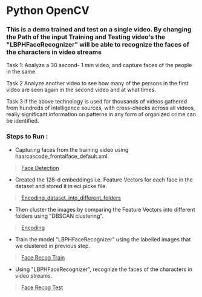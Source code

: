 # Python OpenCV
### This is a demo trained and test on a single video. By changing the Path of the input Training and Testing video's the "LBPHFaceRecognizer" will be able to recognize the faces of the characters in video streams
Task 1: Analyze a 30 second- 1 min video, and capture faces of the people in the same.

Task 2 Analyze another video to see how many of the persons in the first video are seen again in the second video and at what times.

Task 3 if the above technology is used for thousands of videos gathered from hundreds of intelligence sources, with cross-checks across all videos, really significant information on patterns in any form of organized crime can be identified.


### Steps to Run :
- Capturing faces from the training video using haarcascode_frontalface_default.xml.
> [Face Detection](https://github.com/Navu4/Facial-Recognition-for-Crime-Detection/blob/master/Python-code/face_detection.py) 

- Created the 128-d embeddings i.e. Feature Vectors for each face in the dataset and stored it in eci.picke file.
> [Encoding_dataset_into_different_folders](https://github.com/Navu4/Facial-Recognition-for-Crime-Detection/blob/master/Python-code/Encoding_dataset_into_different_folders.py)

- Then cluster the images by comparing the Feature Vectors into different folders using "DBSCAN clustering".
> [Encoding](https://github.com/Navu4/Facial-Recognition-for-Crime-Detection/blob/master/Python-code/final_encoding.py)

- Train the model "LBPHFaceRecognizer" using the labelled images that we clustered in previous step.

> [Face Recog Train](https://github.com/Navu4/Facial-Recognition-for-Crime-Detection/blob/master/Python-code/Face_Recog_Test_CR.py)

- Using "LBPHFaceRecognizer", recognize the faces of the characters in video streams.
> [Face Recog Test](https://github.com/Navu4/Facial-Recognition-for-Crime-Detection/blob/master/Python-code/Face_Recog_Test_CR.py)
